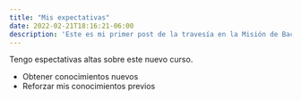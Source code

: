 ```yaml
---
title: "Mis expectativas"
date: 2022-02-21T18:16:21-06:00
description: 'Este es mi primer post de la travesía en la Misión de Backend con Node JS de Launch X.'
---
```


Tengo espectativas altas sobre este nuevo curso.
- Obtener conocimientos  nuevos
- Reforzar mis conocimientos previos 


